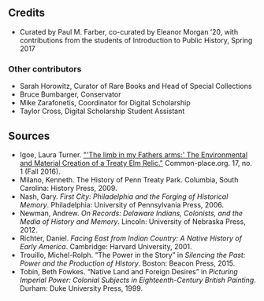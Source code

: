 ## Credits

- Curated by Paul M. Farber, co-curated by Eleanor Morgan ’20, with contributions from the students of Introduction to Public History, Spring 2017 

### Other contributors
- Sarah Horowitz, Curator of Rare Books and Head of Special Collections
- Bruce Bumbarger, Conservator
- Mike Zarafonetis, Coordinator for Digital Scholarship
- Taylor Cross, Digital Scholarship Student Assistant

## Sources
- Igoe, Laura Turner. ["'The limb in my Fathers arms:' The Environmental and Material Creation of a Treaty Elm Relic."](http://common-place.org/book/the-limb-in-my-fathers-arms-the-environmental-and-material-creation-of-a-treaty-elm-relic/) Common-place.org. 17, no. 1 (Fall 2016). 
- Milano, Kenneth. The History of Penn Treaty Park. Columbia, South Carolina: History Press, 2009. 
- Nash, Gary. _First City: Philadelphia and the Forging of Historical Memory_. Philadelphia: University of Pennsylvania Press, 2006.
- Newman, Andrew. _On Records: Delaware Indians, Colonists, and the Media of History and Memory_. Lincoln: University of Nebraska Press, 2012.
- Richter, Daniel. _Facing East from Indian Country: A Native History of Early America_. Cambridge: Harvard University, 2001. 
- Trouillo, Michel-Rolph. “The Power in the Story” in _Silencing the Past: Power and the Production of History_. Boston: Beacon Press, 2015.
- Tobin, Beth Fowkes. “Native Land and Foreign Desires” in _Picturing Imperial Power: Colonial Subjects in Eighteenth-Century British Painting_. Durham: Duke University Press, 1999.
